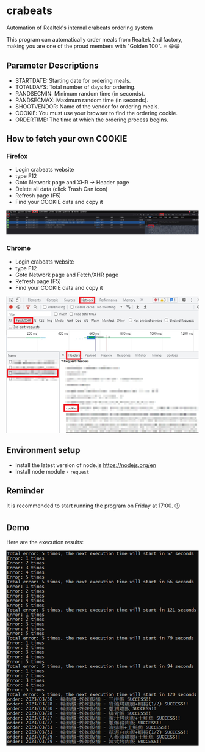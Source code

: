 # crabeats
Automation of Realtek's internal crabeats ordering system

This program can automatically order meals from Realtek 2nd factory, \
making you are one of the proud members with "Golden 100". :fire: :grin::grin:

## Parameter Descriptions
- STARTDATE: Starting date for ordering meals.
- TOTALDAYS: Total number of days for ordering.
- RANDSECMIN: Minimum random time (in seconds).
- RANDSECMAX: Maximum random time (in seconds).
- SHOOTVENDOR: Name of the vendor for ordering meals.
- COOKIE: You must use your browser to find the ordering cookie.
- ORDERTIME: The time at which the ordering process begins.

## How to fetch your own COOKIE
### Firefox
- Login crabeats website
- type F12
- Goto Network page and XHR -> Header page
- Delete all data (click Trash Can icon)
- Refresh page (F5)
- Find your COOKIE data and copy it

![image](cookie.png)

### Chrome
- Login crabeats website
- type F12
- Goto Network page and Fetch/XHR page
- Refresh page (F5)
- Find your COOKIE data and copy it

![image](cookie2.png)

## Environment setup
- Install the latest version of node.js https://nodejs.org/en
- Install node module - `request`

## Reminder
It is recommended to start running the program on Friday at 17:00. :clock5:

## Demo
Here are the execution results:

![image](demo.png)
